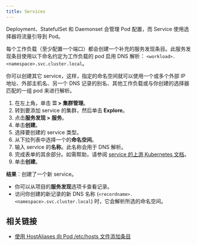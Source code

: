 ```yaml
---
title: Services
---
```


Deployment、StatefulSet 和 Daemonset 会管理 Pod 配置，而 Service 使用选择器将流量引导到 Pod。

每个工作负载（至少配置一个端口）都会创建一个补充的服务发现条目。此服务发现条目使用以下命名约定为工作负载的 pod 启用 DNS 解析：
`<workload>.<namespace>.svc.cluster.local`。

你可以创建其它 service，这样，指定的命名空间就可以使用一个或多个外部 IP 地址、外部主机名、另一个 DNS 记录的别名、其他工作负载或与你创建的选择器匹配的一组 pod 来进行解析。

1. 在左上角，单击 **☰ > 集群管理**。
1. 转到要添加 service 的集群，然后单击 **Explore**。
1. 点击**服务发现 > 服务**。
1. 单击**创建**。
1. 选择要创建的 service 类型。
1. 从下拉列表中选择一个的**命名空间**。
1. 输入 service 的**名称**。此名称会用于 DNS 解析。
1. 完成表单的其余部分。如需帮助，请参阅 [service 的上游 Kubernetes 文档](https://kubernetes.io/docs/concepts/services-networking/service/)。
1. 单击**创建**。

**结果**：创建了一个新 service。

- 你可以从项目的**服务发现**选项卡查看记录。
- 访问你创建的新记录的新 DNS 名称 (`<recordname>.<namespace>.svc.cluster.local`) 时，它会解析所选的命名空间。

## 相关链接

- [使用 HostAliases 向 Pod /etc/hosts 文件添加条目](https://kubernetes.io/docs/concepts/services-networking/add-entries-to-pod-etc-hosts-with-host-aliases/)
